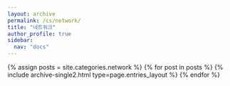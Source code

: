 ```yaml
---
layout: archive
permalink: /cs/network/
title: "네트워크"
author_profile: true
sidebar:
  nav: "docs"
---
```


{% assign posts = site.categories.network %}
{% for post in posts %} {% include archive-single2.html type=page.entries_layout %} {% endfor %}
